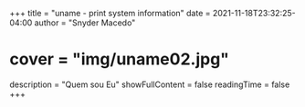 +++
title = "uname - print system information"
date =  2021-11-18T23:32:25-04:00
author = "Snyder Macedo"
# cover = "img/uname02.jpg"
description = "Quem sou Eu"
showFullContent = false
readingTime = false
+++
